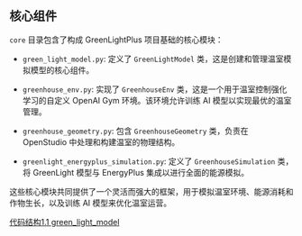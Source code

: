 ## 核心组件

`core` 目录包含了构成 GreenLightPlus 项目基础的核心模块：

+   `green_light_model.py`: 定义了 `GreenLightModel` 类，这是创建和管理温室模拟模型的核心组件。
    
+   `greenhouse_env.py`: 实现了 `GreenhouseEnv` 类，这是一个用于温室控制强化学习的自定义 OpenAI Gym 环境。该环境允许训练 AI 模型以实现最优的温室管理。
    
+   `greenhouse_geometry.py`: 包含 `GreenhouseGeometry` 类，负责在 OpenStudio 中处理和构建温室的物理结构。
    
+   `greenlight_energyplus_simulation.py`: 定义了 `GreenhouseSimulation` 类，将 GreenLight 模型与 EnergyPlus 集成以进行全面的能源模拟。
    

这些核心模块共同提供了一个灵活而强大的框架，用于模拟温室环境、能源消耗和作物生长，以及训练 AI 模型来优化温室运营。

[代码结构](https://botanicbyte.com/Code_Structure "代码结构")[1.1 green\_light\_model](https://botanicbyte.com/Code_Structure/core/green_light_model "1.1 green_light_model")